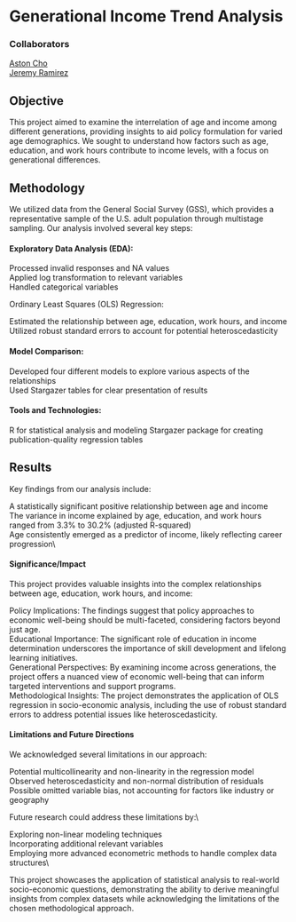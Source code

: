 # Generational Income Trend Analysis
### Collaborators
[Aston Cho](https://github.com/ashton-cho)\
[Jeremy Ramirez](https://github.com/ramirezjc)



## Objective
This project aimed to examine the interrelation of age and income among different generations, providing insights to aid policy formulation for varied age demographics. We sought to understand how factors such as age, education, and work hours contribute to income levels, with a focus on generational differences.

## Methodology
We utilized data from the General Social Survey (GSS), which provides a representative sample of the U.S. adult population through multistage sampling. Our analysis involved several key steps:

#### Exploratory Data Analysis (EDA):

Processed invalid responses and NA values\
Applied log transformation to relevant variables\
Handled categorical variables


Ordinary Least Squares (OLS) Regression:

Estimated the relationship between age, education, work hours, and income\
Utilized robust standard errors to account for potential heteroscedasticity


#### Model Comparison:

Developed four different models to explore various aspects of the relationships\
Used Stargazer tables for clear presentation of results



#### Tools and Technologies:

R for statistical analysis and modeling
Stargazer package for creating publication-quality regression tables

## Results
Key findings from our analysis include:

A statistically significant positive relationship between age and income\
The variance in income explained by age, education, and work hours ranged from 3.3% to 30.2% (adjusted R-squared)\
Age consistently emerged as a predictor of income, likely reflecting career progression\

#### Significance/Impact
This project provides valuable insights into the complex relationships between age, education, work hours, and income:

Policy Implications: The findings suggest that policy approaches to economic well-being should be multi-faceted, considering factors beyond just age.\
Educational Importance: The significant role of education in income determination underscores the importance of skill development and lifelong learning initiatives.\
Generational Perspectives: By examining income across generations, the project offers a nuanced view of economic well-being that can inform targeted interventions and support programs.\
Methodological Insights: The project demonstrates the application of OLS regression in socio-economic analysis, including the use of robust standard errors to address potential issues like heteroscedasticity.

#### Limitations and Future Directions
We acknowledged several limitations in our approach:

Potential multicollinearity and non-linearity in the regression model\
Observed heteroscedasticity and non-normal distribution of residuals\
Possible omitted variable bias, not accounting for factors like industry or geography

Future research could address these limitations by:\

Exploring non-linear modeling techniques\
Incorporating additional relevant variables\
Employing more advanced econometric methods to handle complex data structures\

This project showcases the application of statistical analysis to real-world socio-economic questions, demonstrating the ability to derive meaningful insights from complex datasets while acknowledging the limitations of the chosen methodological approach.
